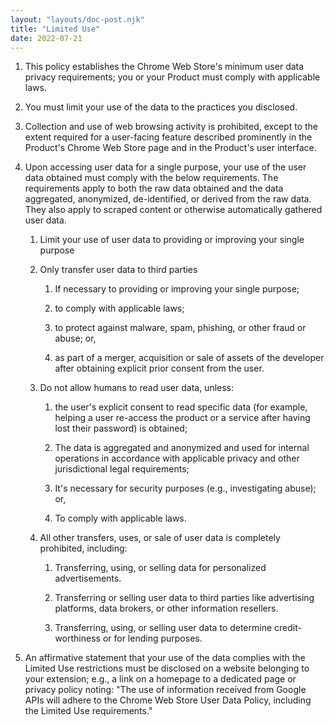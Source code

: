 ```yaml
---
layout: "layouts/doc-post.njk"
title: "Limited Use"
date: 2022-07-21
---
```


1. This policy establishes the Chrome Web Store's minimum user data privacy requirements; you or your Product must comply with applicable laws.

1. You must limit your use of the data to the practices you disclosed.

1. Collection and use of web browsing activity is prohibited, except to the extent required for a user-facing feature described prominently in the Product's Chrome Web Store page and in the Product's user interface.

1. Upon accessing user data for a single purpose, your use of the user data obtained must comply with the below requirements. The requirements apply to both the raw data obtained and the data aggregated, anonymized, de-identified, or derived from the raw data. They also apply to scraped content or otherwise automatically gathered user data.

    1. Limit your use of user data to providing or improving your single purpose

    1. Only transfer user data to third parties

        1. If necessary to providing or improving your single purpose;

        1. to comply with applicable laws;

        1. to protect against malware, spam, phishing, or other fraud or abuse; or,

        1. as part of a merger, acquisition or sale of assets of the developer after obtaining explicit prior consent from the user.

    1. Do not allow humans to read user data, unless:

        1. the user's explicit consent to read specific data (for example, helping a user re-access the product or a service after having lost their password) is obtained;

        1. The data is aggregated and anonymized and used for internal operations in accordance with applicable privacy and other jurisdictional legal requirements;

        1. It's necessary for security purposes (e.g., investigating abuse); or,

        1. To comply with applicable laws.

    1. All other transfers, uses, or sale of user data is completely prohibited, including:

        1. Transferring, using, or selling data for personalized advertisements.

        1. Transferring or selling user data to third parties like advertising platforms, data brokers, or other information resellers.

        1. Transferring, using, or selling user data to determine credit-worthiness or for lending purposes.

1. An affirmative statement that your use of the data complies with the Limited Use restrictions must be disclosed on a website belonging to your extension; e.g., a link on a homepage to a dedicated page or privacy policy noting: "The use of information received from Google APIs will adhere to the Chrome Web Store User Data Policy, including the Limited Use requirements."
